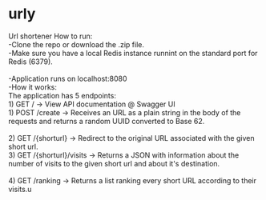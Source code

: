 # urly
Url shortener
How to run:<br/>
-Clone the repo or download the .zip file.<br/>
-Make sure you have a local Redis instance runnint on the standard port for Redis (6379).<br/>  
-Application runs on localhost:8080<br/>
-How it works:<br/>
 The application has 5 endpoints:<br/>
    1) GET  /                     ->  View API documentation @ Swagger UI<br/>
    1) POST /create               ->  Receives an URL as a plain string in the body of the requests and returns a random UUID converted to Base 62.<br/>  
    2) GET  /{shorturl}           ->  Redirect to the original URL associated with the given short url.<br/> 
    3) GET  /{shorturl}/visits    ->  Returns a JSON with information about the number of visits to the given short url and about it's destination.<br/>       
    4) GET  /ranking              ->  Returns a list ranking every short URL according to their visits.u 

